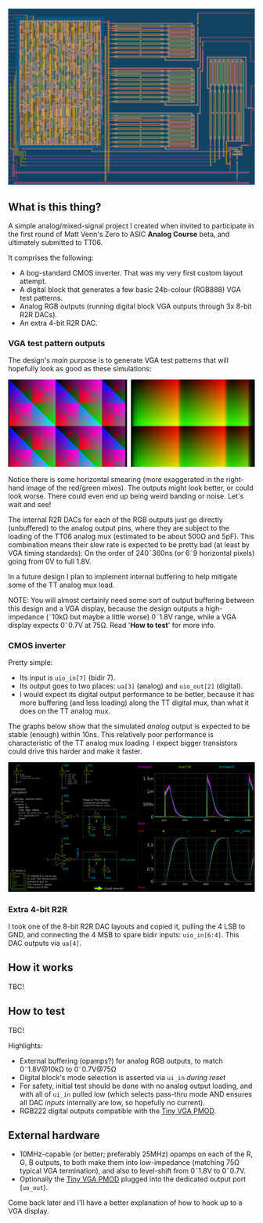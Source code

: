 <!---
You can also include images in this folder and reference them in the markdown. Each image must be less than
512 kb in size, and the combined size of all images must be less than 1 MB.

NOTE: I've used &tilde; instead of actual `~` to avoid a mismatch between GFM and the PDF doc generation
(i.e. GFM sees this character as a strikethrough marker, but the PDF doc generation does not).
Ideally I would use &#x2053 ('swung dash') which is technically probably the correct symbol for
"approximate ranges" but this doesn't work in the PDF generator.
-->

![tt06-grab-bag GDS layout showing digital block, 4 DACs, and 1 inverter](./layout.png)

## What is this thing?

A simple analog/mixed-signal project I created when invited to participate in the first round of Matt Venn's Zero to ASIC **Analog Course** beta, and ultimately submitted to TT06.

It comprises the following:

*   A bog-standard CMOS inverter. That was my very first custom layout attempt.
*   A digital block that generates a few basic 24b-colour (RGB888) VGA test patterns.
*   Analog RGB outputs (running digital block VGA outputs through 3x 8-bit R2R DACs).
*   An extra 4-bit R2R DAC.

### VGA test pattern outputs

The design's *main* purpose is to generate VGA test patterns that will hopefully look as good as these simulations:

![Simulated VGA outputs, XOR pattern and RAMP pattern](./hhz-sim.png)

Notice there is some horizontal smearing (more exaggerated in the right-hand image of the red/green mixes). The outputs might look better, or could look worse. There could even end up being weird banding or noise. Let's wait and see!

The internal R2R DACs for each of the RGB outputs just go directly (unbuffered) to the analog output pins, where they are subject to the loading of the TT06 analog mux (estimated to be about 500&ohm; and 5pF). This combination means their slew rate is expected to be pretty bad (at least by VGA timing standards): On the order of 240&tilde;360ns (or 6&tilde;9 horizontal pixels) going from 0V to full 1.8V.

In a future design I plan to implement internal buffering to help mitigate some of the TT analog mux load.

NOTE: You will almost certainly need some sort of output buffering between this design and a VGA display, because the design outputs a high-impedance (&tilde;10k&ohm; but maybe a little worse) 0&tilde;1.8V range, while a VGA display expects 0&tilde;0.7V at 75&ohm;. Read '**How to test**' for more info.


### CMOS inverter

Pretty simple:

*   Its input is `uio_in[7]` (bidir 7).
*   Its output goes to two places: `ua[3]` (analog) and `uio_out[2]` (digital).
*   I would expect its digital output performance to be better, because it has more buffering (and less loading) along the TT digital mux, than what it does on the TT analog mux.

The graphs below show that the simulated *analog* output is expected to be stable (enough) within 10ns. This relatively poor performance is characteristic of the TT analog mux loading. I expect bigger transistors could drive this harder and make it faster.

![Xschem simulation of my CMOS inverter](./inverter.png)


### Extra 4-bit R2R

I took one of the 8-bit R2R DAC layouts and copied it, pulling the 4 LSB to GND, and connecting the 4 MSB to spare bidir inputs: `uio_in[6:4]`. This DAC outputs via `ua[4]`.


## How it works

TBC!

## How to test

TBC!

Highlights:

*   External buffering (opamps?) for analog RGB outputs, to match 0&tilde;1.8V@10k&ohm; to 0&tilde;0.7V@75&ohm;
*   Digital block's mode selection is asserted via `ui_in` *during reset*
*   For safety, initial test should be done with no analog output loading, and with all of `ui_in` pulled low (which selects pass-thru mode AND ensures all DAC *inputs* internally are low, so hopefully no current).
*   RGB222 digital outputs compatible with the [Tiny VGA PMOD].

## External hardware

*   10MHz-capable (or better; preferably 25MHz) opamps on each of the R, G, B outputs, to both make them into low-impedance (matching 75&ohm; typical VGA termination), and also to level-shift from 0&tilde;1.8V to 0&tilde;0.7V.
*   Optionally the [Tiny VGA PMOD] plugged into the dedicated output port (`uo_out`).

Come back later and I'll have a better explanation of how to hook up to a VGA display.


[Tiny VGA PMOD]: https://github.com/mole99/tiny-vga
